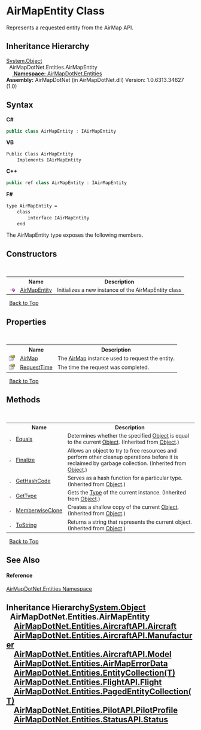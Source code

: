# AirMapEntity Class
 

Represents a requested entity from the AirMap API.


## Inheritance Hierarchy
<a href="http://msdn2.microsoft.com/en-us/library/e5kfa45b" target="_blank">System.Object</a><br />&nbsp;&nbsp;AirMapDotNet.Entities.AirMapEntity<br />&nbsp;&nbsp;&nbsp;&nbsp;<a href="#inheritance-hierarchy" />
**Namespace:**&nbsp;<a href="98571a09-2783-53ee-6a50-029c1c8ea39b">AirMapDotNet.Entities</a><br />**Assembly:**&nbsp;AirMapDotNet (in AirMapDotNet.dll) Version: 1.0.6313.34627 (1.0)

## Syntax

**C#**<br />
``` C#
public class AirMapEntity : IAirMapEntity
```

**VB**<br />
``` VB
Public Class AirMapEntity
	Implements IAirMapEntity
```

**C++**<br />
``` C++
public ref class AirMapEntity : IAirMapEntity
```

**F#**<br />
``` F#
type AirMapEntity =  
    class
        interface IAirMapEntity
    end
```

The AirMapEntity type exposes the following members.


## Constructors
&nbsp;<table><tr><th></th><th>Name</th><th>Description</th></tr><tr><td>![Public method](media/pubmethod.gif "Public method")</td><td><a href="3c899ac5-d6cf-bfd6-9307-be9c0bc071d3">AirMapEntity</a></td><td>
Initializes a new instance of the AirMapEntity class</td></tr></table>&nbsp;
<a href="#airmapentity-class">Back to Top</a>

## Properties
&nbsp;<table><tr><th></th><th>Name</th><th>Description</th></tr><tr><td>![Public property](media/pubproperty.gif "Public property")</td><td><a href="032dccf1-d5fa-b40a-8ad6-b150b5708395">AirMap</a></td><td>
The <a href="be228503-8740-bc61-66cf-e4c36ebd34e2">AirMap</a> instance used to request the entity.</td></tr><tr><td>![Public property](media/pubproperty.gif "Public property")</td><td><a href="f55e2217-2d86-8a3f-3a3e-f3338517d712">RequestTime</a></td><td>
The time the request was completed.</td></tr></table>&nbsp;
<a href="#airmapentity-class">Back to Top</a>

## Methods
&nbsp;<table><tr><th></th><th>Name</th><th>Description</th></tr><tr><td>![Public method](media/pubmethod.gif "Public method")</td><td><a href="http://msdn2.microsoft.com/en-us/library/bsc2ak47" target="_blank">Equals</a></td><td>
Determines whether the specified <a href="http://msdn2.microsoft.com/en-us/library/e5kfa45b" target="_blank">Object</a> is equal to the current <a href="http://msdn2.microsoft.com/en-us/library/e5kfa45b" target="_blank">Object</a>.
 (Inherited from <a href="http://msdn2.microsoft.com/en-us/library/e5kfa45b" target="_blank">Object</a>.)</td></tr><tr><td>![Protected method](media/protmethod.gif "Protected method")</td><td><a href="http://msdn2.microsoft.com/en-us/library/4k87zsw7" target="_blank">Finalize</a></td><td>
Allows an object to try to free resources and perform other cleanup operations before it is reclaimed by garbage collection.
 (Inherited from <a href="http://msdn2.microsoft.com/en-us/library/e5kfa45b" target="_blank">Object</a>.)</td></tr><tr><td>![Public method](media/pubmethod.gif "Public method")</td><td><a href="http://msdn2.microsoft.com/en-us/library/zdee4b3y" target="_blank">GetHashCode</a></td><td>
Serves as a hash function for a particular type.
 (Inherited from <a href="http://msdn2.microsoft.com/en-us/library/e5kfa45b" target="_blank">Object</a>.)</td></tr><tr><td>![Public method](media/pubmethod.gif "Public method")</td><td><a href="http://msdn2.microsoft.com/en-us/library/dfwy45w9" target="_blank">GetType</a></td><td>
Gets the <a href="http://msdn2.microsoft.com/en-us/library/42892f65" target="_blank">Type</a> of the current instance.
 (Inherited from <a href="http://msdn2.microsoft.com/en-us/library/e5kfa45b" target="_blank">Object</a>.)</td></tr><tr><td>![Protected method](media/protmethod.gif "Protected method")</td><td><a href="http://msdn2.microsoft.com/en-us/library/57ctke0a" target="_blank">MemberwiseClone</a></td><td>
Creates a shallow copy of the current <a href="http://msdn2.microsoft.com/en-us/library/e5kfa45b" target="_blank">Object</a>.
 (Inherited from <a href="http://msdn2.microsoft.com/en-us/library/e5kfa45b" target="_blank">Object</a>.)</td></tr><tr><td>![Public method](media/pubmethod.gif "Public method")</td><td><a href="http://msdn2.microsoft.com/en-us/library/7bxwbwt2" target="_blank">ToString</a></td><td>
Returns a string that represents the current object.
 (Inherited from <a href="http://msdn2.microsoft.com/en-us/library/e5kfa45b" target="_blank">Object</a>.)</td></tr></table>&nbsp;
<a href="#airmapentity-class">Back to Top</a>

## See Also


#### Reference
<a href="98571a09-2783-53ee-6a50-029c1c8ea39b">AirMapDotNet.Entities Namespace</a><br />

## Inheritance Hierarchy<a href="http://msdn2.microsoft.com/en-us/library/e5kfa45b" target="_blank">System.Object</a><br />&nbsp;&nbsp;AirMapDotNet.Entities.AirMapEntity<br />&nbsp;&nbsp;&nbsp;&nbsp;<a href="3a67fc8a-8f84-839c-d27b-c86403a69f8d">AirMapDotNet.Entities.AircraftAPI.Aircraft</a><br />&nbsp;&nbsp;&nbsp;&nbsp;<a href="f3069415-b976-81de-ba81-981c42d20b0b">AirMapDotNet.Entities.AircraftAPI.Manufacturer</a><br />&nbsp;&nbsp;&nbsp;&nbsp;<a href="ebda4016-f549-93a3-bd14-37621729e72f">AirMapDotNet.Entities.AircraftAPI.Model</a><br />&nbsp;&nbsp;&nbsp;&nbsp;<a href="5991273b-b04f-f9ca-8a1b-8d1733b7bc7b">AirMapDotNet.Entities.AirMapErrorData</a><br />&nbsp;&nbsp;&nbsp;&nbsp;<a href="929ef46f-1a2b-4b91-72eb-6bef623247e5">AirMapDotNet.Entities.EntityCollection(T)</a><br />&nbsp;&nbsp;&nbsp;&nbsp;<a href="16017ca6-d6d5-98b0-eb53-d143094611b5">AirMapDotNet.Entities.FlightAPI.Flight</a><br />&nbsp;&nbsp;&nbsp;&nbsp;<a href="99a7744d-c2ac-49e0-1429-c6e44f367023">AirMapDotNet.Entities.PagedEntityCollection(T)</a><br />&nbsp;&nbsp;&nbsp;&nbsp;<a href="e8860229-3730-f208-e6da-090af68e86a5">AirMapDotNet.Entities.PilotAPI.PilotProfile</a><br />&nbsp;&nbsp;&nbsp;&nbsp;<a href="ff75423a-8d6c-9dca-21af-66fff78dbb5d">AirMapDotNet.Entities.StatusAPI.Status</a><br />